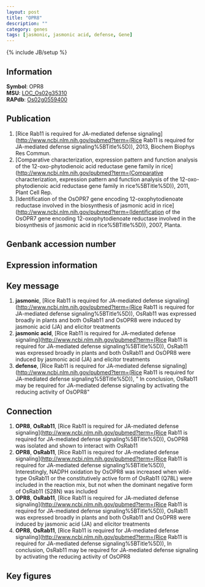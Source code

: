 ```yaml
---
layout: post
title: "OPR8"
description: ""
category: genes
tags: [jasmonic, jasmonic acid, defense, Gene]
---
```

{% include JB/setup %}

## Information
__Symbol__: OPR8  
__MSU__: [LOC_Os02g35310](http://rice.plantbiology.msu.edu/cgi-bin/ORF_infopage.cgi?orf=LOC_Os02g35310)  
__RAPdb__: [Os02g0559400](http://rapdb.dna.affrc.go.jp/viewer/gbrowse_details/irgsp1?name=Os02g0559400)  

## Publication
1. [Rice Rab11 is required for JA-mediated defense signaling](http://www.ncbi.nlm.nih.gov/pubmed?term=(Rice Rab11 is required for JA-mediated defense signaling%5BTitle%5D)), 2013, Biochem Biophys Res Commun.
2. [Comparative characterization, expression pattern and function analysis of the 12-oxo-phytodienoic acid reductase gene family in rice](http://www.ncbi.nlm.nih.gov/pubmed?term=(Comparative characterization, expression pattern and function analysis of the 12-oxo-phytodienoic acid reductase gene family in rice%5BTitle%5D)), 2011, Plant Cell Rep.
3. [Identification of the OsOPR7 gene encoding 12-oxophytodienoate reductase involved in the biosynthesis of jasmonic acid in rice](http://www.ncbi.nlm.nih.gov/pubmed?term=(Identification of the OsOPR7 gene encoding 12-oxophytodienoate reductase involved in the biosynthesis of jasmonic acid in rice%5BTitle%5D)), 2007, Planta.

## Genbank accession number

## Expression information

## Key message
1. __jasmonic__, [Rice Rab11 is required for JA-mediated defense signaling](http://www.ncbi.nlm.nih.gov/pubmed?term=(Rice Rab11 is required for JA-mediated defense signaling%5BTitle%5D)),  OsRab11 was expressed broadly in plants and both OsRab11 and OsOPR8 were induced by jasmonic acid (JA) and elicitor treatments
2. __jasmonic acid__, [Rice Rab11 is required for JA-mediated defense signaling](http://www.ncbi.nlm.nih.gov/pubmed?term=(Rice Rab11 is required for JA-mediated defense signaling%5BTitle%5D)),  OsRab11 was expressed broadly in plants and both OsRab11 and OsOPR8 were induced by jasmonic acid (JA) and elicitor treatments
3. __defense__, [Rice Rab11 is required for JA-mediated defense signaling](http://www.ncbi.nlm.nih.gov/pubmed?term=(Rice Rab11 is required for JA-mediated defense signaling%5BTitle%5D)), " In conclusion, OsRab11 may be required for JA-mediated defense signaling by activating the reducing activity of OsOPR8"

## Connection
1. __OPR8__, __OsRab11__, [Rice Rab11 is required for JA-mediated defense signaling](http://www.ncbi.nlm.nih.gov/pubmed?term=(Rice Rab11 is required for JA-mediated defense signaling%5BTitle%5D)),  OsOPR8 was isolated and shown to interact with OsRab11
2. __OPR8__, __OsRab11__, [Rice Rab11 is required for JA-mediated defense signaling](http://www.ncbi.nlm.nih.gov/pubmed?term=(Rice Rab11 is required for JA-mediated defense signaling%5BTitle%5D)),  Interestingly, NADPH oxidation by OsOPR8 was increased when wild-type OsRab11 or the constitutively active form of OsRab11 (Q78L) were included in the reaction mix, but not when the dominant negative form of OsRab11 (S28N) was included
3. __OPR8__, __OsRab11__, [Rice Rab11 is required for JA-mediated defense signaling](http://www.ncbi.nlm.nih.gov/pubmed?term=(Rice Rab11 is required for JA-mediated defense signaling%5BTitle%5D)),  OsRab11 was expressed broadly in plants and both OsRab11 and OsOPR8 were induced by jasmonic acid (JA) and elicitor treatments
4. __OPR8__, __OsRab11__, [Rice Rab11 is required for JA-mediated defense signaling](http://www.ncbi.nlm.nih.gov/pubmed?term=(Rice Rab11 is required for JA-mediated defense signaling%5BTitle%5D)),  In conclusion, OsRab11 may be required for JA-mediated defense signaling by activating the reducing activity of OsOPR8

## Key figures


